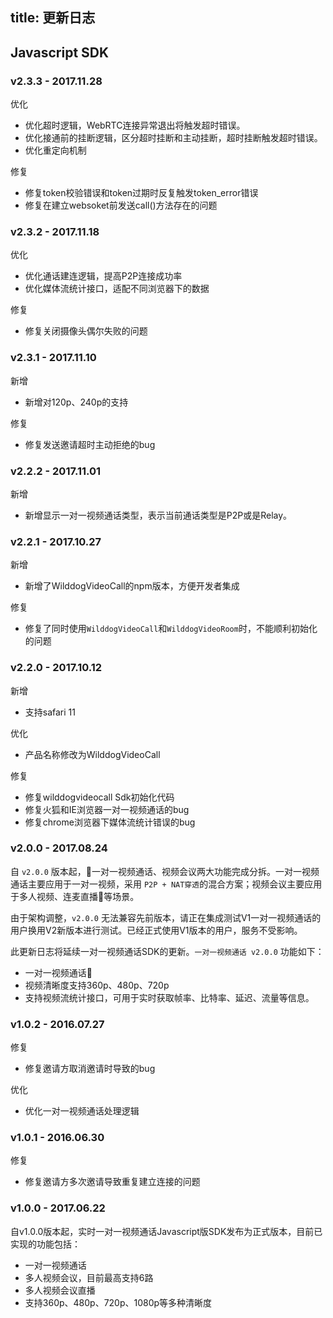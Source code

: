 
title: 更新日志
---

## Javascript SDK


### v2.3.3 - 2017.11.28

<span class="changelog optimize">优化</span>
- 优化超时逻辑，WebRTC连接异常退出将触发超时错误。
- 优化接通前的挂断逻辑，区分超时挂断和主动挂断，超时挂断触发超时错误。
- 优化重定向机制

<span class="changelog fix">修复</span>
- 修复token校验错误和token过期时反复触发token_error错误
- 修复在建立websoket前发送call()方法存在的问题



### v2.3.2 - 2017.11.18

<span class="changelog optimize">优化</span>
- 优化通话建连逻辑，提高P2P连接成功率
- 优化媒体流统计接口，适配不同浏览器下的数据

<span class="changelog fix">修复</span>
- 修复关闭摄像头偶尔失败的问题



### v2.3.1 - 2017.11.10

<span class="changelog add">新增</span>
- 新增对120p、240p的支持

<span class="changelog fix">修复</span>
- 修复发送邀请超时主动拒绝的bug



### v2.2.2 - 2017.11.01

<span class="changelog add">新增</span>
- 新增显示一对一视频通话类型，表示当前通话类型是P2P或是Relay。

### v2.2.1 - 2017.10.27

<span class="changelog add">新增</span>
- 新增了WilddogVideoCall的npm版本，方便开发者集成

<span class="changelog fix">修复</span>
- 修复了同时使用`WilddogVideoCall`和`WilddogVideoRoom`时，不能顺利初始化的问题



### v2.2.0 - 2017.10.12

<span class="changelog add">新增</span>
- 支持safari 11

<span class="changelog optimize">优化</span>

- 产品名称修改为WilddogVideoCall

<span class="changelog fix">修复</span>

- 修复wilddogvideocall Sdk初始化代码
- 修复火狐和IE浏览器一对一视频通话的bug
- 修复chrome浏览器下媒体流统计错误的bug

### v2.0.0 - 2017.08.24

自 `v2.0.0` 版本起，一对一视频通话、视频会议两大功能完成分拆。一对一视频通话主要应用于一对一视频，采用 `P2P + NAT穿透`的混合方案；视频会议主要应用于多人视频、连麦直播等场景。

由于架构调整，`v2.0.0` 无法兼容先前版本，请正在集成测试V1一对一视频通话的用户换用V2新版本进行测试。已经正式使用V1版本的用户，服务不受影响。

此更新日志将延续一对一视频通话SDK的更新。`一对一视频通话 v2.0.0` 功能如下：

- 一对一视频通话
- 视频清晰度支持360p、480p、720p
- 支持视频流统计接口，可用于实时获取帧率、比特率、延迟、流量等信息。

### v1.0.2 - 2016.07.27

<span class="changelog fix">修复</span>

- 修复邀请方取消邀请时导致的bug

<span class="changelog optimize">优化</span>

- 优化一对一视频通话处理逻辑

### v1.0.1 - 2016.06.30

<span class="changelog fix">修复</span>

- 修复邀请方多次邀请导致重复建立连接的问题

### v1.0.0 - 2017.06.22

自v1.0.0版本起，实时一对一视频通话Javascript版SDK发布为正式版本，目前已实现的功能包括：

- 一对一视频通话
- 多人视频会议，目前最高支持6路
- 多人视频会议直播
- 支持360p、480p、720p、1080p等多种清晰度